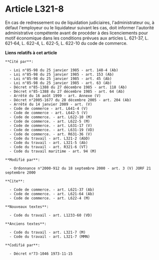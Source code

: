 # Article L321-8

En cas de redressement ou de liquidation judiciaires, l'administrateur ou, à défaut l'employeur ou le liquidateur suivant les
cas, doit informer l'autorité administrative compétente avant de procéder à des licenciements pour motif économique dans les
conditions prévues aux articles L. 621-37, L. 621-64, L. 622-4, L. 622-5, L. 622-10 du code de commerce.

**Liens relatifs à cet article**

	**Cité par**:

	  - Loi n°85-98 du 25 janvier 1985 - art. 148-4 (Ab)
	  - Loi n°85-98 du 25 janvier 1985 - art. 153 (Ab)
	  - Loi n°85-98 du 25 janvier 1985 - art. 45 (Ab)
	  - Loi n°85-98 du 25 janvier 1985 - art. 63 (Ab)
	  - Décret n°85-1388 du 27 décembre 1985 - art. 118 (Ab)
	  - Décret n°85-1388 du 27 décembre 1985 - art. 64 (Ab)
	  - Arrêté du 16 août 1999 - art. Annexe (V)
	  - Décret n°2005-1677 du 28 décembre 2005 - art. 204 (Ab)
	  - Arrêté du 14 janvier 2009 - art. (V)
	  - Code de commerce - art. L641-4 (V)
	  - Code de commerce - art. L642-5 (V)
	  - Code de commerce. - art. L622-10 (M)
	  - Code de commerce. - art. L622-5 (M)
	  - Code de commerce. - art. L631-17 (V)
	  - Code de commerce. - art. L631-19 (VD)
	  - Code de commerce. - art. R631-36 (V)
	  - Code du travail - art. L321-2 (AbD)
	  - Code du travail - art. L321-5 (Ab)
	  - Code du travail - art. R321-6 (VT)
	  - Code du travail maritime - art. 94 (M)

	**Modifié par**:

	  - Ordonnance n°2000-912 du 18 septembre 2000 - art. 3 (V) JORF 21 septembre 2000

	**Cite**:

	  - Code de commerce. - art. L621-37 (Ab)
	  - Code de commerce. - art. L621-64 (Ab)
	  - Code de commerce. - art. L622-4 (M)

	**Nouveaux textes**:

	  - Code du travail - art. L1233-60 (VD)

	**Anciens textes**:

	  - Code du travail - art. L321-7 (M)
	  - Code du travail - art. L321-7 (MMN)

	**Codifié par**:

	  - Décret n°73-1046 1973-11-15
